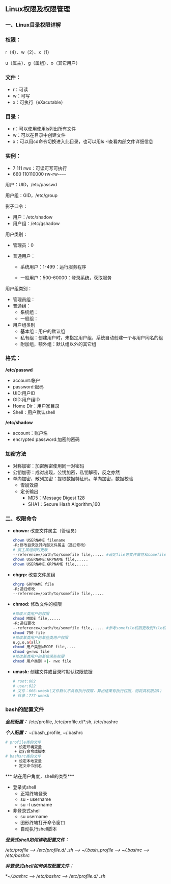 ## Linux权限及权限管理

### 一、Linux目录权限详解

### 权限：

r（4）、w（2）、x（1）

u（属主）、g（属组）、o（其它用户）

### 文件：

+ r：可读
+ w：可写
+ x：可执行（eXacutable）

### 目录：

+ r：可以使用使用ls列出所有文件
+ w：可以在目录中创建文件
+ x：可以用cd命令切换进入此目录，也可以用ls -l查看内部文件详细信息

### 实例：

+ 7 111 rwx：可读可写可执行
+ 660 110110000 rw-rw----

用户：UID，/etc/passwd

用户组：GID，/etc/group

影子口令：

+ 用户：/etc/shadow
+ 用户组：/etc/gshadow

用户类别： 

+ 管理员：0

+ 普通用户：

  + 系统用户：1-499：运行服务程序

  + 一般用户：500-60000：登录系统，获取服务

用户组类别：

+ 管理员组：
+ 普通组：
  + 系统组：
  + 一般组：
+ 用户组类别
  + 基本组：用户的默认组
  + 私有组：创建用户时，未指定用户组，系统自动创建一个与用户同名的组
  + 附加组，额外组：默认组以外的其它组

### 格式：

**/etc/passwd**

+ account:帐户
+ password:密码
+ UID:用户ID
+ GID:用户组ID
+ Home Dir：用户家目录
+ Shell：用户默认shell

**/etc/shadow**

+ account：账户名
+ encrypted password:加密的密码

### 加密方法

+ 对称加密：加密解密使用同一对密码
+ 公钥加密：成对出现，公钥加密，私钥解密，反之亦然
+ 单向加密，散列加密：提取数据特征码。单向加密，数据校验
  + 雪崩效应
  + 定长输出
    + MD5：Message Digest 128
    + SHA1：Secure Hash Algorithm,160

### 二、权限命令

+ **chown:** 改变文件属主（管理员）

  ```bash
  chown USERNAME filename
  -R:修改目录及其内部文件属主（递归修改）
  # 属主属组同时更改
  --reference=/path/to/somefile file,..... #设定file等文件属性和somefile属性一样，参考文件
  chown USERNAME:GRPNAME file,.....
  chown USERNAME.GRPNAME file,.....
  ```

+ **chgrp:** 改变文件属组

  ``` bash
  chgrp GRPNAME file
  -R:递归修改
  --reference=/path/to/somefile file,.....
  ```

+ **chmod:** 修改文件的权限

  ```bash
  #修改三类用户的权限
  chmod MODE file,.....
  -R:递归更改
  --reference=/path/to/somefile file,..... #参考somefile权限更改到file权限里
  chmod 750 file
  #修改某类用户的某些类用户权限
  u,g,o,a(all)
  chmod 用户类别=MODE file,....
  chmod g=rwx file
  #修改某类用户的某位某些权限
  chmod 用户类别 +|- rwx file
  ```

+ **umask:** 创建文件或目录时默认权限依据

  ```bash
  # root:002
  # user:022
  # 文件：666-umask(文件默认不具有执行权限，算出结果有执行权限，则将其权限加1)
  # 目录：777-umask
  ```

### bash的配置文件

***全局配置：*** /etc/profile, /etc/profile.d/*.sh, /etc/bashrc

***个人配置：*** ~/.bash_profile, ~/.bashrc

```bash
# profile类的文件
	+ 设定环境变量
	+ 运行命令或脚本	
# bashsrc类的文件
	+ 设定本地变量
	+ 定义命令别名
```

*** 站在用户角度，shell的类型***

+ 登录式shell
  + 正常终端登录
  + su - username
  + su -l username
+ 非登录式shell
  + su username
  + 图形终端打开命令窗口
  + 自动执行shell脚本

***登录式shell如何读取配置文件：*** 

**/etc/profile --> /etc/profile.d/* *.sh --> ~/.bash_profile --> ~/.bashrc --> /etc/bashrc** 

***非登录式shell如何读取配置文件：***

**~/.bashrc --> /etc/bashrc --> /etc/profile.d/ *.sh** 